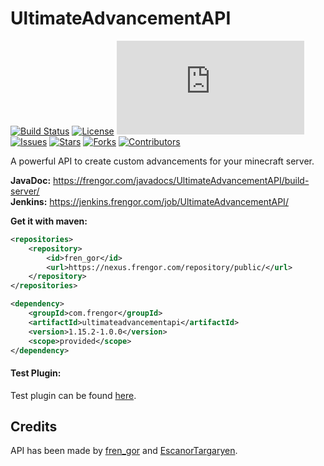# UltimateAdvancementAPI
[![Build Status](https://jenkins.frengor.com/job/UltimateAdvancementAPI/badge/icon)](https://jenkins.frengor.com/job/UltimateAdvancementAPI/)
[![License](https://img.shields.io/badge/license-LGPL--3.0-orange)](https://github.com/frengor/UltimateAdvancementAPI/blob/main/LGPL)
[![Version](https://frengor.com/javadocs/UltimateAdvancementAPI/last-release.php)](https://jenkins.frengor.com/job/UltimateAdvancementAPI/)
[![Issues](https://img.shields.io/github/issues/frengor/UltimateAdvancementAPI)](https://github.com/frengor/UltimateAdvancementAPI/issues)
[![Stars](https://img.shields.io/github/stars/frengor/UltimateAdvancementAPI)](https://github.com/frengor/UltimateAdvancementAPI/stargazers)
[![Forks](https://img.shields.io/github/forks/frengor/UltimateAdvancementAPI)](https://github.com/frengor/UltimateAdvancementAPI/network)
[![Contributors](https://img.shields.io/github/contributors/frengor/UltimateAdvancementAPI)](https://github.com/frengor/UltimateAdvancementAPI/graphs/contributors)

A powerful API to create custom advancements for your minecraft server.

**JavaDoc:** <https://frengor.com/javadocs/UltimateAdvancementAPI/build-server/>  
**Jenkins:** <https://jenkins.frengor.com/job/UltimateAdvancementAPI/>

**Get it with maven:**
```xml
<repositories>
    <repository>
        <id>fren_gor</id>
        <url>https://nexus.frengor.com/repository/public/</url>
    </repository>
</repositories>
```   
```xml
<dependency>
    <groupId>com.frengor</groupId>
    <artifactId>ultimateadvancementapi</artifactId>
    <version>1.15.2-1.0.0</version>
    <scope>provided</scope>
</dependency>
```

#### Test Plugin:

Test plugin can be found [here](https://github.com/frengor/UltimateAdvancementAPI-Tests).

## Credits

API has been made by [fren_gor](https://github.com/frengor) and [EscanorTargaryen](https://github.com/EscanorTargaryen).
